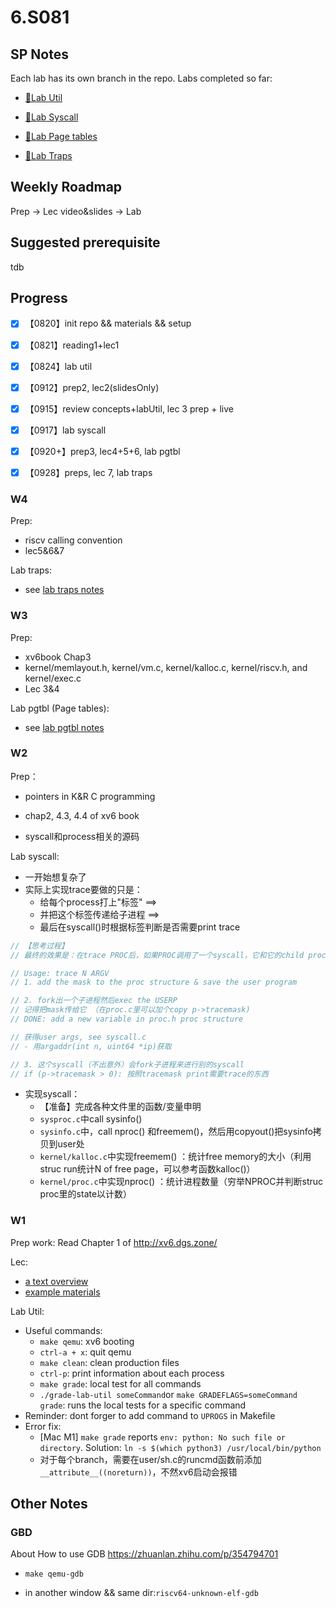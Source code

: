 # 6.S081

## SP Notes

Each lab has its own branch in the repo. Labs completed so far: 

- [🔗Lab Util](https://github.com/Flora025/6.S081/tree/util)

- [🔗Lab Syscall](https://github.com/Flora025/6.S081/tree/syscall)

- [🔗Lab Page tables](https://github.com/Flora025/6.S081/tree/pgtbl)

- [🔗Lab Traps](https://github.com/Flora025/6.S081/tree/traps)

## Weekly Roadmap

Prep -> Lec video&slides -> Lab

## Suggested prerequisite

tdb

## Progress

- [x] 【0820】init repo && materials && setup
- [x] 【0821】reading1+lec1
- [x] 【0824】lab util
- [x] 【0912】prep2, lec2(slidesOnly)

- [x] 【0915】review concepts+labUtil, lec 3 prep + live

- [x] 【0917】lab syscall

- [x] 【0920+】prep3, lec4+5+6, lab pgtbl

- [x] 【0928】preps, lec 7, lab traps

### W4

Prep:

- riscv calling convention
- lec5&6&7

Lab traps:

- see [lab traps notes](https://github.com/Flora025/6.S081/blob/main/notes/lab4-traps.md)

### W3

Prep:

- xv6book Chap3
- kernel/memlayout.h, kernel/vm.c, kernel/kalloc.c, kernel/riscv.h, and kernel/exec.c
- Lec 3&4

Lab pgtbl (Page tables):

- see [lab pgtbl notes](https://github.com/Flora025/6.S081/blob/main/notes/lab3-pgtbl.md)
  

### W2

Prep：

- pointers in K&R C programming
- chap2, 4.3, 4.4 of xv6 book

- syscall和process相关的源码

Lab syscall:

- 一开始想复杂了
- 实际上实现trace要做的只是：
  - 给每个process打上"标签" ==> 
  - 并把这个标签传递给子进程 ==>  
  - 最后在syscall()时根据标签判断是否需要print trace

```c
// 【思考过程】
// 最终的效果是：在trace PROC后，如果PROC调用了一个syscall，它和它的child process都会print出要求的trace info

// Usage: trace N ARGV
// 1. add the mask to the proc structure & save the user program

// 2. fork出一个子进程然后exec the USERP
// 记得把mask传给它 （在proc.c里可以加个copy p->tracemask)
// DONE: add a new variable in proc.h proc structure

// 获得user args, see syscall.c
// - 用argaddr(int n, uint64 *ip)获取

// 3. 这个syscall（不出意外）会fork子进程来进行别的syscall
// if (p->tracemask > 0): 按照tracemask print需要trace的东西
```

- 实现syscall：
  - 【准备】完成各种文件里的函数/变量申明
  - `sysproc.c`中call sysinfo()
  - `sysinfo.c`中，call nproc() 和freemem()，然后用copyout()把sysinfo拷贝到user处
  - `kernel/kalloc.c`中实现freemem() ：统计free memory的大小（利用struc run统计N of free page，可以参考函数kalloc()）
  - `kernel/proc.c`中实现nproc() ：统计进程数量（穷举NPROC并判断struc proc里的state以计数）

### W1

Prep work: Read Chapter 1 of http://xv6.dgs.zone/

Lec:

- [a text overview](https://pdos.csail.mit.edu/6.828/2020/lec/l-overview.txt)
- [example materials](https://pdos.csail.mit.edu/6.828/2020/lec/l-overview/)

Lab Util:

- Useful commands:
  - `make qemu`: xv6 booting
  - `ctrl-a + x`: quit qemu
  - `make clean`: clean production files
  - `ctrl-p`: print information about each process
  - `make grade`: local test for all commands
  - `./grade-lab-util someCommand`or `make GRADEFLAGS=someCommand grade`: runs the local tests for a specific command
- Reminder: dont forger to add command to `UPROGS` in Makefile
- Error fix:
  - [Mac M1] `make grade` reports `env: python: No such file or directory`. Solution: `ln -s $(which python3) /usr/local/bin/python`
  - 对于每个branch，需要在user/sh.c的runcmd函数前添加`__attribute__((noreturn))`，不然xv6启动会报错

## Other Notes

### GBD

About How to use GDB https://zhuanlan.zhihu.com/p/354794701

- `make qemu-gdb`

- in another window && same dir:`riscv64-unknown-elf-gdb`
